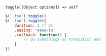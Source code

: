     toggle([Object options]) => self

~~~js
$('.foo').toggle()
$('.foo').toggle({
    duration: 2 // 2s
    ,easing: 'ease-in'
    ,callback: function() {
        // do somethings on transition end
    }
})
~~~